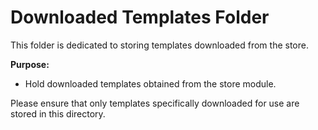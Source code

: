 # Downloaded Templates Folder

This folder is dedicated to storing templates downloaded from the store.

**Purpose:**
- Hold downloaded templates obtained from the store module.

Please ensure that only templates specifically downloaded for use are stored in this directory.